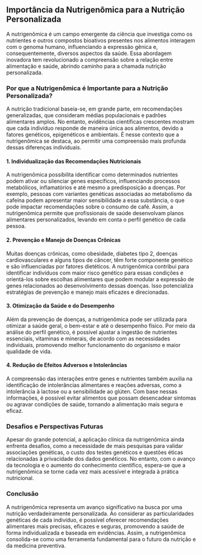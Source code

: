 
## Importância da Nutrigenômica para a Nutrição Personalizada

A nutrigenômica é um campo emergente da ciência que investiga como os nutrientes e outros compostos bioativos presentes nos alimentos interagem com o genoma humano, influenciando a expressão gênica e, consequentemente, diversos aspectos da saúde. Essa abordagem inovadora tem revolucionado a compreensão sobre a relação entre alimentação e saúde, abrindo caminho para a chamada nutrição personalizada.

### Por que a Nutrigenômica é Importante para a Nutrição Personalizada?

A nutrição tradicional baseia-se, em grande parte, em recomendações generalizadas, que consideram médias populacionais e padrões alimentares amplos. No entanto, evidências científicas crescentes mostram que cada indivíduo responde de maneira única aos alimentos, devido a fatores genéticos, epigenéticos e ambientais. É nesse contexto que a nutrigenômica se destaca, ao permitir uma compreensão mais profunda dessas diferenças individuais.

#### 1. **Individualização das Recomendações Nutricionais**

A nutrigenômica possibilita identificar como determinados nutrientes podem ativar ou silenciar genes específicos, influenciando processos metabólicos, inflamatórios e até mesmo a predisposição a doenças. Por exemplo, pessoas com variantes genéticas associadas ao metabolismo da cafeína podem apresentar maior sensibilidade a essa substância, o que pode impactar recomendações sobre o consumo de café. Assim, a nutrigenômica permite que profissionais de saúde desenvolvam planos alimentares personalizados, levando em conta o perfil genético de cada pessoa.

#### 2. **Prevenção e Manejo de Doenças Crônicas**

Muitas doenças crônicas, como obesidade, diabetes tipo 2, doenças cardiovasculares e alguns tipos de câncer, têm forte componente genético e são influenciadas por fatores dietéticos. A nutrigenômica contribui para identificar indivíduos com maior risco genético para essas condições e orientá-los sobre escolhas alimentares que podem modular a expressão de genes relacionados ao desenvolvimento dessas doenças. Isso potencializa estratégias de prevenção e manejo mais eficazes e direcionadas.

#### 3. **Otimização da Saúde e do Desempenho**

Além da prevenção de doenças, a nutrigenômica pode ser utilizada para otimizar a saúde geral, o bem-estar e até o desempenho físico. Por meio da análise do perfil genético, é possível ajustar a ingestão de nutrientes essenciais, vitaminas e minerais, de acordo com as necessidades individuais, promovendo melhor funcionamento do organismo e maior qualidade de vida.

#### 4. **Redução de Efeitos Adversos e Intolerâncias**

A compreensão das interações entre genes e nutrientes também auxilia na identificação de intolerâncias alimentares e reações adversas, como a intolerância à lactose ou a sensibilidade ao glúten. Com base nessas informações, é possível evitar alimentos que possam desencadear sintomas ou agravar condições de saúde, tornando a alimentação mais segura e eficaz.

### Desafios e Perspectivas Futuras

Apesar do grande potencial, a aplicação clínica da nutrigenômica ainda enfrenta desafios, como a necessidade de mais pesquisas para validar associações genéticas, o custo dos testes genéticos e questões éticas relacionadas à privacidade dos dados genéticos. No entanto, com o avanço da tecnologia e o aumento do conhecimento científico, espera-se que a nutrigenômica se torne cada vez mais acessível e integrada à prática nutricional.

### Conclusão

A nutrigenômica representa um avanço significativo na busca por uma nutrição verdadeiramente personalizada. Ao considerar as particularidades genéticas de cada indivíduo, é possível oferecer recomendações alimentares mais precisas, eficazes e seguras, promovendo a saúde de forma individualizada e baseada em evidências. Assim, a nutrigenômica consolida-se como uma ferramenta fundamental para o futuro da nutrição e da medicina preventiva.
```
